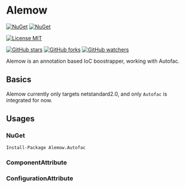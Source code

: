 # Alemow

[![NuGet](https://img.shields.io/nuget/v/Alemow.Autofac.svg)](https://www.nuget.org/packages/Alemow.Autofac)
[![NuGet](https://img.shields.io/nuget/dt/Alemow.Autofac.svg)](https://www.nuget.org/packages/Alemow.Autofac)

[![License MIT](https://img.shields.io/badge/license-MIT-green.svg)](https://opensource.org/licenses/MIT) 

[![GitHub stars](https://img.shields.io/github/stars/xkinepa/Alemow.svg?style=social&label=Star)](https://github.com/xkinepa/Alemow)
[![GitHub forks](https://img.shields.io/github/forks/xkinepa/Alemow.svg?style=social&label=Fork)](https://github.com/xkinepa/Alemow)
[![GitHub watchers](https://img.shields.io/github/watchers/xkinepa/Alemow.svg?style=social&label=Watch)](https://github.com/xkinepa/Alemow)

Alemow is an annotation based IoC boostrapper, working with Autofac.

## Basics

Alemow currently only targets netstandard2.0, and only `Autofac` is integrated for now.

## Usages

### NuGet
`Install-Package Alemow.Autofac`

### ComponentAttribute

### ConfigurationAttribute
